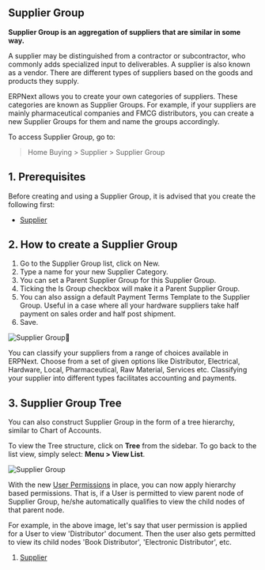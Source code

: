 ## Supplier Group

**Supplier Group is an aggregation of suppliers that are similar in some way.**

A supplier may be distinguished from a contractor or subcontractor, who commonly adds specialized input to deliverables. A supplier is also known as a vendor. There are different types of suppliers based on the goods and products they supply.

ERPNext allows you to create your own categories of suppliers. These categories are known as Supplier Groups. For example, if your suppliers are mainly pharmaceutical companies and FMCG distributors, you can create a new Supplier Groups for them and name the groups accordingly.

To access Supplier Group, go to:

> Home Buying > Supplier > Supplier Group

## 1\. Prerequisites

Before creating and using a Supplier Group, it is advised that you create the following first:

*   [Supplier](https://docs.erpnext.com/docs/v13/user/manual/en/buying/supplier)

## 2\. How to create a Supplier Group

1.  Go to the Supplier Group list, click on New.
2.  Type a name for your new Supplier Category.
3.  You can set a Parent Supplier Group for this Supplier Group.
4.  Ticking the Is Group checkbox will make it a Parent Supplier Group.
5.  You can also assign a default Payment Terms Template to the Supplier Group. Useful in a case where all your hardware suppliers take half payment on sales order and half post shipment.
6.  Save.

![Supplier Group](https://docs.erpnext.com/files/supplier-group.png)

You can classify your suppliers from a range of choices available in ERPNext. Choose from a set of given options like Distributor, Electrical, Hardware, Local, Pharmaceutical, Raw Material, Services etc. Classifying your supplier into different types facilitates accounting and payments.

## 3\. Supplier Group Tree

You can also construct Supplier Group in the form of a tree hierarchy, similar to Chart of Accounts.

To view the Tree structure, click on **Tree** from the sidebar. To go back to the list view, simply select: **Menu > View List**.

![Supplier Group](https://docs.erpnext.com/files/supplier-group-tree.png)

With the new [User Permissions](https://docs.erpnext.com/docs/v13/user/manual/en/setting-up/users-and-permissions) in place, you can now apply hierarchy based permissions. That is, if a User is permitted to view parent node of Supplier Group, he/she automatically qualifies to view the child nodes of that parent node.

For example, in the above image, let's say that user permission is applied for a User to view 'Distributor' document. Then the user also gets permitted to view its child nodes 'Book Distributor', 'Electronic Distributor', etc.

1.  [Supplier](https://docs.erpnext.com/docs/v13/user/manual/en/buying/supplier)